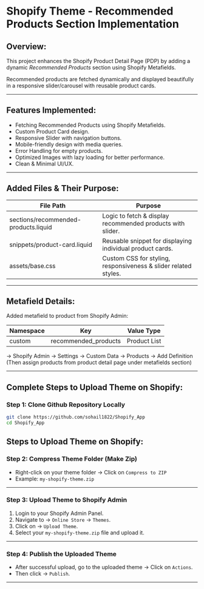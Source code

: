 # Shopify Theme - Recommended Products Section Implementation

## Overview:
This project enhances the Shopify Product Detail Page (PDP) by adding a dynamic *Recommended Products* section using Shopify Metafields.

Recommended products are fetched dynamically and displayed beautifully in a responsive slider/carousel with reusable product cards.

---

## Features Implemented:

- Fetching Recommended Products using Shopify Metafields.
- Custom Product Card design.
- Responsive Slider with navigation buttons.
- Mobile-friendly design with media queries.
- Error Handling for empty products.
- Optimized Images with lazy loading for better performance.
- Clean & Minimal UI/UX.

---

## Added Files & Their Purpose:

| File Path | Purpose |
|-----------|---------|
| sections/recommended-products.liquid | Logic to fetch & display recommended products with slider. |
| snippets/product-card.liquid | Reusable snippet for displaying individual product cards. |
| assets/base.css | Custom CSS for styling, responsiveness & slider related styles. |

---

## Metafield Details:

Added metafield to product from Shopify Admin:

| Namespace | Key                  | Value Type |
|-----------|-----                 |------------|
| custom    | recommended_products | Product List |

→ Shopify Admin → Settings → Custom Data → Products → Add Definition  
(Then assign products from product detail page under metafields section)

---

## Complete Steps to Upload Theme on Shopify:

### Step 1: Clone Github Repository Locally

```bash
git clone https://github.com/sohail1822/Shopify_App
cd Shopify_App
```

## Steps to Upload Theme on Shopify:

### Step 2: Compress Theme Folder (Make Zip)

- Right-click on your theme folder → Click on `Compress to ZIP`  
- Example: `my-shopify-theme.zip`

---

### Step 3: Upload Theme to Shopify Admin

1. Login to your Shopify Admin Panel.
2. Navigate to → `Online Store` → `Themes`.
3. Click on → `Upload Theme`.
4. Select your `my-shopify-theme.zip` file and upload it.

---

### Step 4: Publish the Uploaded Theme

- After successful upload, go to the uploaded theme → Click on `Actions`.
- Then click → `Publish`.

---

